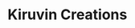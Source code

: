# Kiruvin Creations
<!-- 1. Google AdWords

Google AdWords is the platform where advertisers bid on keywords that people search for using Google's search engine. An advertiser buys a keyword to appear when someone searches for that specific word. If a person clicks on the ad, they are taken to the website and if the visitor makes a purchase, then the advertiser gets paid.

2. Display Network

Display network ads are similar to banner ads. When a user visits a page, the advertiser's ad appears on top or bottom of the page. These ads are included in many different websites, including Facebook, Twitter, YouTube, LinkedIn, and blogs.

3. Remarketing

Remarketing is a way to advertise to users who have already visited your site. You can create remarketing lists based on the pages that visitors viewed before leaving your site. You can use these lists to show advertisements to people who have previously shown interest in your products.

4. Search Console

Search console is a tool provided by Google that lets you manage your campaigns and track conversions. It provides conversion data, traffic reports, and a lot of other useful information.

5. Keywords

Keywords are words that are relevant to your business. In advertising, keywords help to describe what you sell or offer. By choosing appropriate keywords, you increase your chances of appearing in the search results.

6. Cost Per Click (CPC)

Cost per click (CPC) refers to how much you pay each time someone clicks on your advertisement. A low CPC means that you’re paying less per click; a high CPC means that you‘re paying more per click. The average cost-per-click rate in Canada is $0.30/click.

7. Cost Per Acquisition (CPA)

The cost per acquisition (CPA) is the price you pay for every sale. The CPA depends on how long it takes the customer to complete the transaction. For example, if the customer completes the transaction in 30 seconds, you may charge a lower CPA than if the transaction took 5 minutes to complete.


Web application development is the process of creating a website or web-based application. It involves designing, coding, and testing of the application. The process of developing a web application can be divided into three parts: front-end development, back-end development, and testing. 
 Front-end development deals with the design and coding of the user interface, while back-end development deals with the server-side coding. Testing is done to ensure that the application is working as intended and is free of any errors. 
If you are planning to develop a web application, then it is important to have a clear understanding of all the three parts of the process. In this article, we will give you a brief overview of each part of the process. -->